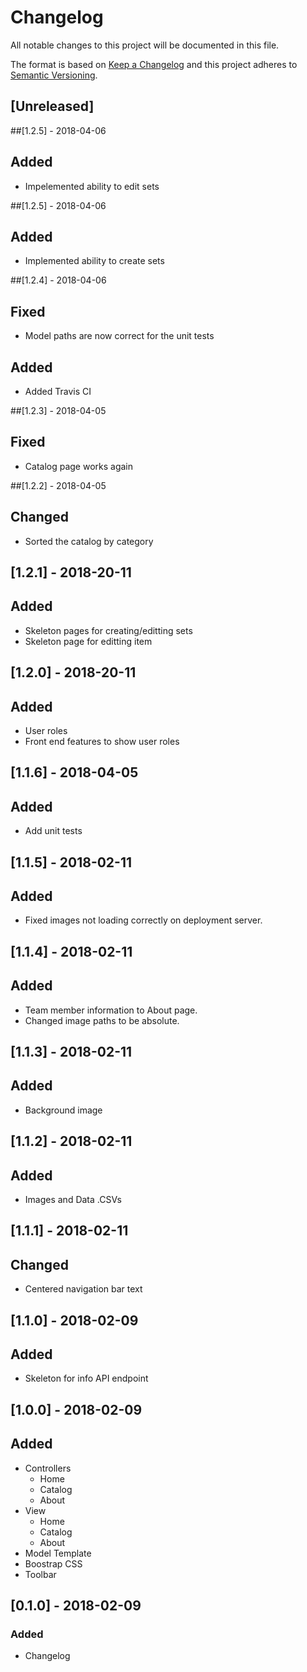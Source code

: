 # Changelog
All notable changes to this project will be documented in this file.

The format is based on [Keep a Changelog](http://keepachangelog.com/en/1.0.0/)
and this project adheres to [Semantic Versioning](http://semver.org/spec/v2.0.0.html).

## [Unreleased]

##[1.2.5] - 2018-04-06
## Added
- Impelemented ability to edit sets

##[1.2.5] - 2018-04-06
## Added
- Implemented ability to create sets

##[1.2.4] - 2018-04-06
## Fixed
- Model paths are now correct for the unit tests
## Added
- Added Travis CI

##[1.2.3] - 2018-04-05
## Fixed
- Catalog page works again

##[1.2.2] - 2018-04-05
## Changed
- Sorted the catalog by category

## [1.2.1] - 2018-20-11
## Added
- Skeleton pages for creating/editting sets
- Skeleton page for editting item

## [1.2.0] - 2018-20-11
## Added
- User roles
- Front end features to show user roles

## [1.1.6] - 2018-04-05
## Added
- Add unit tests

## [1.1.5] - 2018-02-11
## Added
- Fixed images not loading correctly on deployment server.

## [1.1.4] - 2018-02-11
## Added
- Team member information to About page.
- Changed image paths to be absolute.

## [1.1.3] - 2018-02-11
## Added
- Background image

## [1.1.2] - 2018-02-11
## Added
- Images and Data .CSVs

## [1.1.1] - 2018-02-11
## Changed
- Centered navigation bar text

## [1.1.0] - 2018-02-09
## Added
- Skeleton for info API endpoint

## [1.0.0] - 2018-02-09
## Added
- Controllers
    - Home
    - Catalog
    - About
- View
    - Home
    - Catalog
    - About
- Model Template
- Boostrap CSS
- Toolbar

## [0.1.0] - 2018-02-09
### Added
- Changelog
